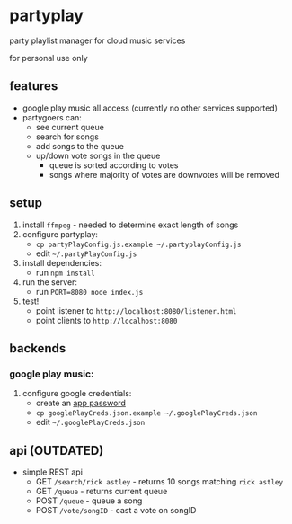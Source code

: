 partyplay
=========

party playlist manager for cloud music services

for personal use only

features
--------

* google play music all access (currently no other services supported)
* partygoers can:
  * see current queue
  * search for songs
  * add songs to the queue
  * up/down vote songs in the queue
    * queue is sorted according to votes
    * songs where majority of votes are downvotes will be removed

setup
-----

1. install `ffmpeg` - needed to determine exact length of songs
2. configure partyplay:
    * `cp partyPlayConfig.js.example ~/.partyplayConfig.js`
    * edit `~/.partyPlayConfig.js`
3. install dependencies:
    * run `npm install`
4. run the server:
    * run `PORT=8080 node index.js`
5. test!
    * point listener to `http://localhost:8080/listener.html`
    * point clients to `http://localhost:8080`

backends
--------

### google play music:

1. configure google credentials:
    * create an [app password](https://security.google.com/settings/security/apppasswords)
    * `cp googlePlayCreds.json.example ~/.googlePlayCreds.json`
    * edit `~/.googlePlayCreds.json`

api (OUTDATED)
--------------

* simple REST api
  * GET `/search/rick astley` - returns 10 songs matching `rick astley`
  * GET `/queue` - returns current queue
  * POST `/queue` - queue a song
  * POST `/vote/songID` - cast a vote on songID
